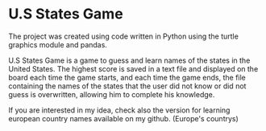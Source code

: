 # U.S States Game
The project was created using code written in Python using the turtle graphics module and pandas.


U.S States Game is a game to guess and learn names of the states in the United States. 
The highest score is saved in a text file and displayed on the board each time the game starts,
and each time the game ends, the file containing the names of the states that the user did not know or did not guess is overwritten,
allowing him to complete his knowledge.

If you are interested in my idea, check also the version for learning european country names available on my github. (Europe's countrys)
